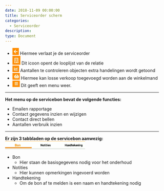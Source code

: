 ```yaml
---
date: 2018-11-09 00:00:00
title: Serviceorder scherm
categories:
  - Serviceorder
description:
type: Document
---
```


- ![](/images/2018-11-09-09-08-44.png) Hiermee verlaat je de serviceorder
- ![](/images/2018-11-09-09-09-23.png) Dit icoon opent de looplijst van de relatie
- ![](/images/2018-11-09-09-09-48.png) Aantallen te controleren objecten extra handelingen wordt getoond
- ![](/images/2018-11-09-09-10-42.png) Hiermee kan losse verkoop toegevoegd worden aan de winkelmand
- ![](/images/2018-11-09-09-11-14.png) Dit geeft een menu weer.

----
**Het menu op de servicebon bevat de volgende functies:**  
  - <i class="fas fa-envelope"></i> Emailen rapportage
  - <i class="fas fa-user"></i> Contact gegevens inzien en wijzigen
  - <i class="fas fa-phone"></i> Contact direct bellen
  - <i class="fas fa-chart-bar"></i> Aantallen verbruik inzien

----
**Er zijn 3 tabbladen op de servicebon aanwezig:**  
![](/images/2018-11-09-10-33-02.png)
- Bon
    - Hier staan de basisgegevens nodig voor het onderhoud
- Notities
    - Hier kunnen opmerkingen ingevoerd worden
- Handtekening
    - Om de bon af te melden is een naam en handtekening nodig

